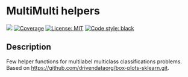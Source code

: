 # MultiMulti helpers

![](https://github.com/lltw/multimulti_helpers/actions/workflows/format-lint-and-test.yaml/badge.svg)
[![Coverage](https://codecov.io/github/lltw/multimulti_helpers/coverage.svg?branch=main)](https://codecov.io/gh/lltw/multimulti_helpers)
[![License: MIT](https://img.shields.io/badge/License-MIT-yellow.svg)](https://github.com/lltw/multimulti_helpers/blob/main/LICENSE)
[![Code style: black](https://img.shields.io/badge/code%20style-black-000000.svg)](https://github.com/psf/black)


## Description

Few helper functions for multilabel multiclass classifications problems. Based on https://github.com/drivendataorg/box-plots-sklearn.git.
